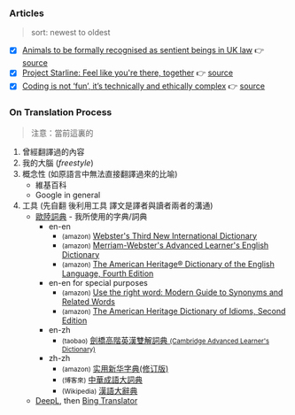 ### Articles
> sort: newest to oldest
- [x] [Animals to be formally recognised as sentient beings in UK law](./003-animals-to-be-formally-recognised-as-sentient-beings-in-uk-law.md) 👉 [source](https://www.theguardian.com/world/2021/may/12/animals-to-be-formally-recognised-as-sentient-beings-in-uk-law)
- [x] [Project Starline: Feel like you're there, together](./002-project-starline-feel-like-you-re-there-together.md) 👉 [source](https://blog.google/technology/research/project-starline/)
- [x] [Coding is not ‘fun’, it’s technically and ethically complex](./001-coding-is-not-fun-it-s-technically-and-ethically-complex.md) 👉 [source](https://aeon.co/ideas/coding-is-not-fun-it-s-technically-and-ethically-complex)

### On Translation Process
> 注意：當前這裏的
1. 曾經翻譯過的內容
2. 我的大腦 (*freestyle*)
3. 概念性 (如原語言中無法直接翻譯過來的比喻)
    - 維基百科
    - Google in general
4. 工具 (先自翻 後利用工具 譯文是譯者與讀者兩者的溝通)
   - [歐陸詞典](https://www.eudic.net/v4/en/home/buy) - 我所使用的字典/詞典
       - en-en
            - <small>(amazon)</small> [Webster's Third New International Dictionary](https://www.amazon.com/Websters-International-Dictionary-English-Language/dp/0877792011)
            - <small>(amazon)</small> [Merriam-Webster's Advanced Learner's English Dictionary](https://www.amazon.com/Merriam-Websters-Advanced-Dictionary-copyright-paperback/dp/0877797366/)
            - <small>(amazon)</small> [The American Heritage® Dictionary of the English Language, Fourth Edition](https://www.amazon.com/American-Heritage-Dictionary-Century-Reference/dp/0440237017)
        - en-en for special purposes
            - <small>(amazon)</small> [Use the right word: Modern Guide to Synonyms and Related Words](https://www.amazon.com.au/Use-right-word-Synonyms-Related/dp/B0007DPFPA)
            - <small>(amazon)</small> [The American Heritage Dictionary of Idioms, Second Edition](https://www.amazon.com/American-Heritage-Dictionary-Idioms-Second/dp/0547676581)
       - en-zh
            - <small>(taobao)</small> [劍橋高階英漢雙解詞典 <small>(Cambridge Advanced Learner's Dictionary)</small>](https://world.taobao.com/item/641720308049.htm)
       - zh-zh
           - <small>(amazon)</small>  [实用新华字典(修订版)](https://www.amazon.com/%E5%AE%9E%E7%94%A8%E6%96%B0%E5%8D%8E%E5%AD%97%E5%85%B8-%E4%BF%AE%E8%AE%A2%E7%89%88-%E7%B2%BE-%E5%8C%BF%E5%90%8D/dp/7513811814/)
           - <small>(博客來)</small> [中華成語大詞典](https://www.books.com.tw/products/CN11100854)
           - <small>(Wikipedia)</small> [漢語大辭典](https://zh.wikipedia.org/zh-hant/%E6%BC%A2%E8%AA%9E%E5%A4%A7%E8%A9%9E%E5%85%B8)
   - [DeepL](https://www.deepl.com/translator), then [Bing Translator](https://www.bing.com/translator)
